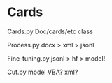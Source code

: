 # Cards

Cards.py
Doc/cards/etc class

Process.py
docx > xml > jsonl

Fine-tuning.py
jsonl > hf > model!

Cut.py
model
VBA?
xml?
